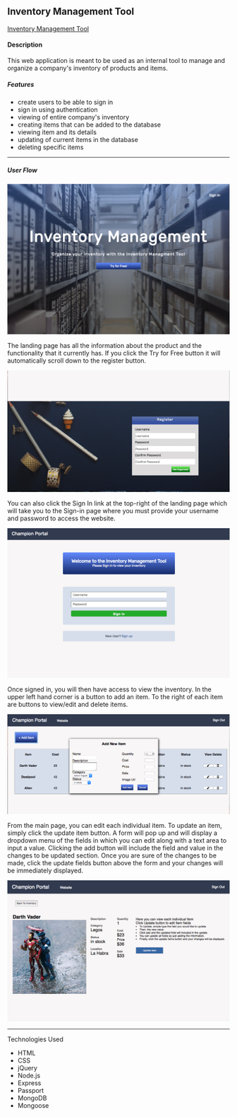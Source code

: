 
## Inventory Management Tool

[Inventory Management Tool](https://obscure-springs-35933.herokuapp.com/)

#### Description

This web application is meant to be used as an internal tool to manage and organize a company's inventory of products and items.

##### Features

-	create users to be able to sign in
-	sign in using authentication
- 	viewing of entire company's inventory
-	creating items that can be added to the database
- 	viewing item and its details
- 	updating of current items in the database
- 	deleting specific items

----
##### User Flow

![](./public/source-files/img/landing-page.png)

The landing page has all the information about the product and the functionality that it currently
has. If you click the Try for Free button it will automatically scroll down to the register button.

![](./public/source-files/img/register-form.png)

You can also click the Sign In link at the top-right of the landing page which will take you to the Sign-in page where you must provide your username and password to access the website.

![](./public/source-files/img/sign-in.png)

Once signed in, you will then have access to view the inventory.
In the upper left hand corner is a button to add an item.
To the right of each item are buttons to view/edit and delete items.

![](./public/source-files/img/main.png)

From the main page, you can edit each individual item.
To update an item, simply click the update item button.
A form will pop up and will display a dropdown menu of the fields in which you can edit along with a text area to input a value.
Clicking the add button will include the field and value in the changes to be updated section.
Once you are sure of the changes to be made, click the update fields button above the form and your changes will be immediately displayed.

![](./public/source-files/img/item-display.png)

----

Technologies Used 

- HTML
- CSS
- jQuery
- Node.js
- Express
- Passport
- MongoDB
- Mongoose